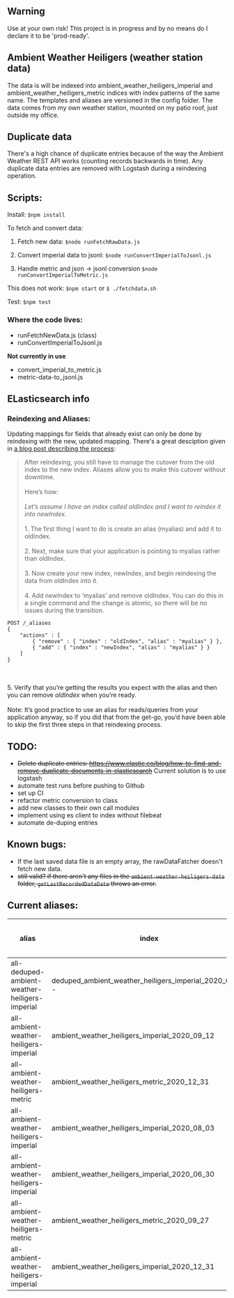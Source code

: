 ## Warning
Use at your own risk!
This project is in progress and by no means do I declare it to be 'prod-ready'.

## Ambient Weather Heiligers (weather station data)
The data is will be indexed into ambient_weather_heiligers_imperial and ambient_weather_heiligers_metric indices with index patterns of the same name. The templates and aliases are versioned in the config folder.
The data comes from my own weather station, mounted on my patio roof, just outside my office.

## Duplicate data
There's a high chance of duplicate entries because of the way the Ambient Weather REST API works (counting records backwards in time). Any duplicate data entries are removed with Logstash during a reindexing operation.

## Scripts:
Install:
`$npm install`

To fetch and convert data:
1. Fetch new data:
`$node runFetchRawData.js`

2. Convert imperial data to jsonl:
`$node runConvertImperialToJsonl.js`

3. Handle metric and json -> jsonl conversion
`$node runConvertImperialToMetric.js`

This does not work:
`$npm start` or `$ ./fetchdata.sh`

Test:
`$npm test`

### Where the code lives:
 - runFetchNewData.js (class)
 - runConvertImperialToJsonl.js

 **Not currently in use**
 - convert_imperial_to_metric.js
 - metric-data-to_jsonl.js

## ELasticsearch info

### Reindexing and Aliases:
Updating mappings for fields that already exist can only be done by reindexing with the new, updated mapping.
There's a great desciption given in [a blog post describing the process](https://www.objectrocket.com/blog/elasticsearch/elasticsearch-aliases/):
>After reindexing, you still have to manage the cutover from the old index to the new index. Aliases allow you to make this cutover without downtime.<br></br> Here’s how:<br></br>_Let’s assume I have an index called oldIndex and I want to reindex it into newIndex._
<br></br>1. The first thing I want to do is create an alias (myalias) and add it to oldIndex.
<br></br>2. Next, make sure that your application is pointing to myalias rather than oldIndex.
<br></br>3. Now create your new index, newIndex, and begin reindexing the data from oldIndex into it.
<br></br>4. Add newIndex to ‘myalias’ and remove oldIndex. You can do this in a single command and the change is atomic, so there will be no issues during the transition.
```
POST /_aliases
{
    "actions" : [
        { "remove" : { "index" : "oldIndex", "alias" : "myalias" } },
        { "add" : { "index" : "newIndex", "alias" : "myalias" } }
    ]
}
```
<br></br>5. Verify that you’re getting the results you expect with the alias and then you can remove *oldIndex* when you’re ready.
<br></br>Note: It’s good practice to use an alias for reads/queries from your application anyway, so if you did that from the get-go, you’d have been able to skip the first three steps in that reindexing process.

## TODO:
- ~~Delete duplicate entries: https://www.elastic.co/blog/how-to-find-and-remove-duplicate-documents-in-elasticsearch~~ Current solution is to use logstash
- automate test runs before pushing to Github
- set up CI
- refactor metric conversion to class
- add new classes to their own call modules
- implement using es client to index without filebeat
- automate de-duping entries

## Known bugs:
 - If the last saved data file is an empty array, the rawDataFatcher doesn't fetch new data.
 - ~~still valid? if there aren't any files in the `ambient-weather-heiligers-data` folder, `getLastRecordedDataDate` throws an error.~~

## Current aliases:
| alias | index | filter | routing.index | routing.search | is_write_index (if blank, defaults to true) |
| ----------- | ----------- | ----------- | ----------- | ----------- | ----------- |
| all-deduped-ambient-weather-heiligers-imperial | deduped_ambient_weather_heiligers_imperial_2020_07_25 - | - | - | - |
| all-ambient-weather-heiligers-imperial | ambient_weather_heiligers_imperial_2020_09_12 | - | - | - | false |
| all-ambient-weather-heiligers-metric | ambient_weather_heiligers_metric_2020_12_31 | - | - | - | true |
| all-ambient-weather-heiligers-imperial | ambient_weather_heiligers_imperial_2020_08_03 | - | - | - | false |
| all-ambient-weather-heiligers-imperial | ambient_weather_heiligers_imperial_2020_06_30 | - | - | - | false |
| all-ambient-weather-heiligers-metric | ambient_weather_heiligers_metric_2020_09_27 | - | - | - | false |
| all-ambient-weather-heiligers-imperial | ambient_weather_heiligers_imperial_2020_12_31 | - | - | - | true |
